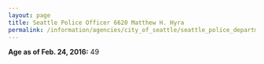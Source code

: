 ```yaml
---
layout: page
title: Seattle Police Officer 6620 Matthew H. Hyra
permalink: /information/agencies/city_of_seattle/seattle_police_department/copbook/6620/
---
```


**Age as of Feb. 24, 2016:** 49
